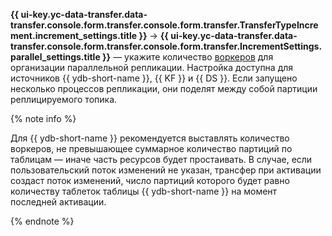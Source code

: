 **{{ ui-key.yc-data-transfer.data-transfer.console.form.transfer.console.form.transfer.TransferTypeIncrement.increment_settings.title }}** → **{{ ui-key.yc-data-transfer.data-transfer.console.form.transfer.console.form.transfer.IncrementSettings.parallel_settings.title }}** — укажите количество [воркеров](../../../data-transfer/concepts/index.md#worker) для организации параллельной репликации. Настройка доступна для источников {{ ydb-short-name }}, {{ KF }} и {{ DS }}. Если запущено несколько процессов репликации, они поделят между собой партиции реплицируемого топика. 

{% note info %}

Для {{ ydb-short-name }} рекомендуется выставлять количество воркеров, не превышающее суммарное количество партиций по таблицам — иначе часть ресурсов будет простаивать. В случае, если пользовательский поток изменений не указан, трансфер при активации создаст поток изменений, число партиций которого будет равно количеству таблеток таблицы {{ ydb-short-name }} на момент последней активации.

{% endnote %}